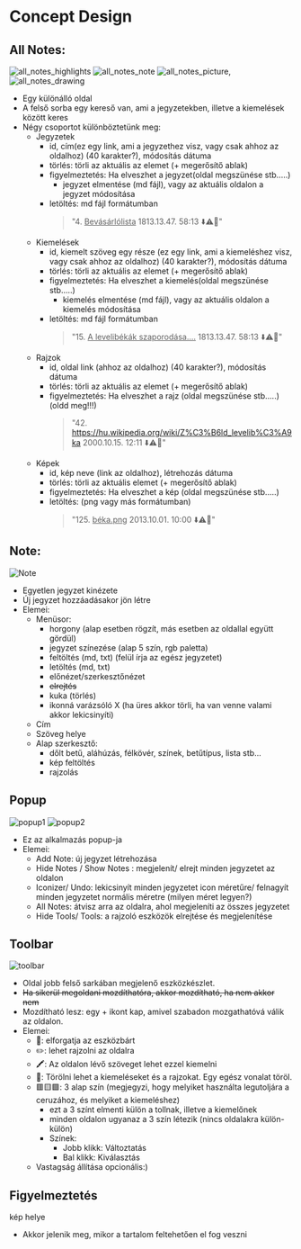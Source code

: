# Concept Design 

## All Notes:
![all_notes_highlights](all_notes_highlights.png) ![all_notes_note](all_notes_note.png) ![all_notes_picture](all_notes_picture.png),![all_notes_drawing](all_notes_drawing.png)
- Egy különálló oldal 
- A felső sorba egy kereső van, ami a jegyzetekben, illetve a kiemelések között keres 
- Négy csoportot különböztetünk meg:
    - Jegyzetek
        - id, cím(ez egy link, ami a jegyzethez visz, vagy csak ahhoz az oldalhoz) (40 karakter?), módosítás dátuma
        - törlés: törli az aktuális az elemet (+ megerősítő ablak)
        - figyelmeztetés: Ha elveszhet a jegyzet(oldal megszünése stb.....)
            - jegyzet elmentése (md fájl), vagy az aktuális oldalon a jegyzet módosítása
        - letöltés: md fájl formátumban
            > "4. <u>Bevásárlólista</u>  1813.13.47. 58:13 ⬇️⚠️🚮"
    - Kiemelések
        - id, kiemelt szöveg egy része (ez egy link, ami a kiemeléshez visz, vagy csak ahhoz az oldalhoz) (40 karakter?), módosítás dátuma
        - törlés: törli az aktuális az elemet (+ megerősítő ablak)
        - figyelmeztetés: Ha elveszhet a kiemelés(oldal megszünése stb.....)
            - kiemelés elmentése (md fájl), vagy az aktuális oldalon a kiemelés módosítása
        - letöltés: md fájl formátumban
            > "15. <u>A levelibékák szaporodása....</u>  1813.13.47. 58:13 ⬇️⚠️🚮"
    - Rajzok
        - id, oldal link (ahhoz az oldalhoz) (40 karakter?), módosítás dátuma
        - törlés: törli az aktuális az elemet (+ megerősítő ablak)
        - figyelmeztetés: Ha elveszhet a rajz (oldal megszünése stb.....)(oldd meg!!!)
            > "42. <u>https://hu.wikipedia.org/wiki/Z%C3%B6ld_levelib%C3%A9ka</u>  2000.10.15. 12:11 ⬇️⚠️🚮"
    - Képek
        - id, kép neve (link az oldalhoz), létrehozás dátuma
        - törlés: törli az aktuális elemet (+ megerősítő ablak)
        - figyelmeztetés: Ha elveszhet a kép (oldal megszünése stb.....)
        - letöltés: (png vagy más formátumban)
            > "125. <u>béka.png</u> 2013.10.01. 10:00 ⬇️⚠️🚮"


## Note:
![Note](note.png)
- Egyetlen jegyzet kinézete
- Új jegyzet hozzáadásakor jön létre
- Elemei:
    - Menüsor: 
        - horgony (alap esetben rögzít, más esetben az oldallal együtt gördül)
        - jegyzet színezése (alap 5 szín, rgb paletta)
        - feltöltés (md, txt) (felül írja az egész jegyzetet)
        - letöltés (md, txt)
        - előnézet/szerkesztőnézet
        - ~~elrejtés~~
        - kuka (törlés)
        - ikonná varázsóló X (ha üres akkor törli, ha van venne valami akkor lekicsinyíti)
    - Cím
    - Szöveg helye
    - Alap szerkesztő:
        - dőlt betű, aláhúzás, félkövér, színek, betűtípus, lista stb...
        - kép feltöltés
        - rajzolás 


## Popup
![popup1](popup1.png)
![popup2](popup2.png)
- Ez az alkalmazás popup-ja
- Elemei:
    - Add Note: új jegyzet létrehozása
    - Hide Notes / Show Notes :  megjelenít/ elrejt minden jegyzetet az oldalon
    - Iconizer/ Undo: lekicsinyít minden jegyzetet icon méretűre/ felnagyít minden jegyzetet normális méretre (milyen méret legyen?)
    - All Notes: átvisz arra az oldalra, ahol megjeleníti az összes jegyzetet
    - Hide Tools/ Tools: a rajzoló eszközök elrejtése és megjelenítése


## Toolbar
![toolbar](toolbar.png)
- Oldal jobb felső sarkában megjelenő eszközkészlet.
- ~~Ha sikerül megoldani mozdíthatóra, akkor mozdítható, ha nem akkor nem~~
- Mozdítható lesz: egy + ikont kap, amivel szabadon mozgathatóvá válik az oldalon.
- Elemei:
    - 🔄️: elforgatja az eszközbárt
    - ✏️: lehet rajzolni az oldalra
    - 🖍: Az oldalon lévő szöveget lehet ezzel kiemelni
    - 🧼: Törölni lehet a kiemeléseket és a rajzokat. Egy egész vonalat töröl.
    - 🟥🟨🟩: 3 alap szín (megjegyzi, hogy melyiket használta legutoljára a ceruzához, és melyiket a kiemeléshez)
        - ezt a 3 színt elmenti külön a tollnak, illetve a kiemelőnek
        - minden oldalon ugyanaz a 3 szín létezik (nincs oldalakra külön-külön)
        - Színek:
            - Jobb klikk: Változtatás
            - Bal klikk: Kiválasztás
    - Vastagság állítása opcionális:)


## Figyelmeztetés
 kép helye
- Akkor jelenik meg, mikor a tartalom feltehetően el fog veszni
